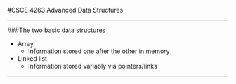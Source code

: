 #CSCE 4263 Advanced Data Structures

---

###The two basic data structures

- Array
  - Information stored one after the other in memory
- Linked list
  - Information stored variably via pointers/links

---

